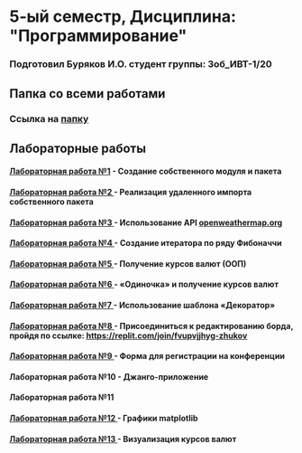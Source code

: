 # 5-ый семестр, Дисциплина: "Программирование"
### Подготовил Буряков И.О. студент группы: 3об_ИВТ-1/20

## Папка со всеми работами
### Ссылка на <a href = "https://replit.com/@Buryackov-Ivan?path=folder/PROG-5-sem"> папку </a>

## Лабораторные работы
#### <a href = https://replit.com/@Buryackov-Ivan/LR-1> Лабораторная работа №1</a> - Создание собственного модуля и пакета

#### <a href = https://replit.com/@Buryackov-Ivan/LR-2> Лабораторная работа №2 </a> - Реализация удаленного импорта собственного пакета

#### <a href = https://replit.com/@Buryackov-Ivan/LR-3> Лабораторная работа №3 </a> - Использование API <a href = https://openweathermap.org> openweathermap.org</a>

#### <a href = https://replit.com/@Buryackov-Ivan/LR-4> Лабораторная работа №4 </a> - Создание итератора по ряду Фибоначчи

#### <a href = https://replit.com/@Buryackov-Ivan/LR-5> Лабораторная работа №5 </a> - Получение курсов валют (ООП)

#### <a href = https://replit.com/@Buryackov-Ivan/LR-6> Лабораторная работа №6 </a> - «Одиночка» и получение курсов валют

#### <a href = https://replit.com/@Buryackov-Ivan/LR-7> Лабораторная работа №7 </a> - Использование шаблона «Декоратор»

#### <a href = "https://replit.com/@Buryackov-Ivan/LR-8-nuzh"> Лабораторная работа №8 </a> - Присоединиться к редактированию борда, пройдя по ссылке: https://replit.com/join/fvupvjjhyg-zhukov

#### <a href = "https://replit.com/@Buryackov-Ivan/LR-9-nuzh"> Лабораторная работа №9 </a> - Форма для регистрации на конференции

#### <a> Лабораторная работа №10 </a> - Джанго-приложение

#### <a> Лабораторная работа №11 </a>

#### <a href = "https://colab.research.google.com/drive/1WaX-WxoVbPqNP4gP9C2Vg4EPh59wAhYN?usp=sharing#scrollTo=I01c08EEpqmQ"> Лабораторная работа №12 </a> - Графики matplotlib

#### <a href = "https://colab.research.google.com/drive/1i2LqGPlICyPyEcSEKv-QZZe0JE_U9i-j"> Лабораторная работа №13 </a> - Визуализация курсов валют
